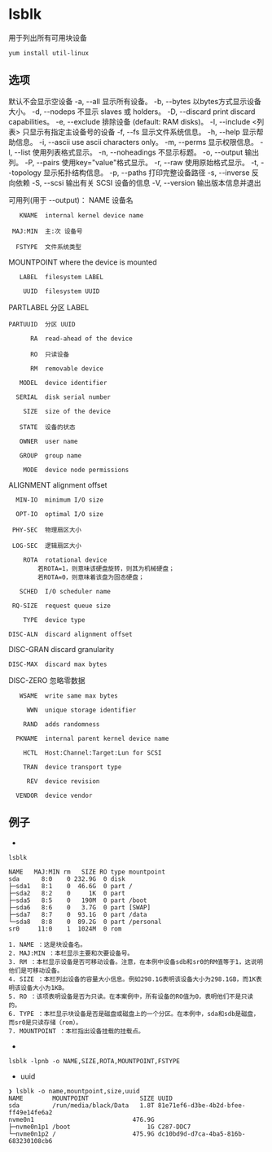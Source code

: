 # lsblk
用于列出所有可用块设备

```shell
yum install util-linux
```

## 选项
默认不会显示空设备 
-a, --all            显示所有设备。
-b, --bytes          以bytes方式显示设备大小。
-d, --nodeps         不显示 slaves 或 holders。
-D, --discard        print discard capabilities。
-e, --exclude <list> 排除设备 (default: RAM disks)。
-I, --include <列表> 只显示有指定主设备号的设备
-f, --fs             显示文件系统信息。
-h, --help           显示帮助信息。
-i, --ascii          use ascii characters only。
-m, --perms          显示权限信息。
-l, --list           使用列表格式显示。
-n, --noheadings     不显示标题。
-o, --output <list>  输出列。
-P, --pairs          使用key="value"格式显示。
-r, --raw            使用原始格式显示。
-t, --topology       显示拓扑结构信息。
-p, --paths          打印完整设备路径
-s, --inverse        反向依赖
-S, --scsi           输出有关 SCSI 设备的信息
-V, --version  输出版本信息并退出

可用列(用于 --output)：
        NAME  设备名

       KNAME  internal kernel device name

     MAJ:MIN  主:次 设备号

      FSTYPE  文件系统类型

  MOUNTPOINT  where the device is mounted

       LABEL  filesystem LABEL

        UUID  filesystem UUID

   PARTLABEL  分区 LABEL

    PARTUUID  分区 UUID

          RA  read-ahead of the device

          RO  只读设备

          RM  removable device

       MODEL  device identifier

      SERIAL  disk serial number

        SIZE  size of the device

       STATE  设备的状态

       OWNER  user name

       GROUP  group name

        MODE  device node permissions

   ALIGNMENT  alignment offset

      MIN-IO  minimum I/O size

      OPT-IO  optimal I/O size

     PHY-SEC  物理扇区大小

     LOG-SEC  逻辑扇区大小

        ROTA  rotational device
            若ROTA=1，则意味该硬盘旋转，则其为机械硬盘；
            若ROTA=0，则意味着该盘为固态硬盘；

       SCHED  I/O scheduler name

     RQ-SIZE  request queue size

        TYPE  device type

    DISC-ALN  discard alignment offset

   DISC-GRAN  discard granularity

    DISC-MAX  discard max bytes

   DISC-ZERO  忽略零数据

       WSAME  write same max bytes

         WWN  unique storage identifier

        RAND  adds randomness

      PKNAME  internal parent kernel device name

        HCTL  Host:Channel:Target:Lun for SCSI

        TRAN  device transport type

         REV  device revision

      VENDOR  device vendor

## 例子

- 
```shell
lsblk

NAME   MAJ:MIN rm   SIZE RO type mountpoint
sda      8:0    0 232.9G  0 disk 
├─sda1   8:1    0  46.6G  0 part /
├─sda2   8:2    0     1K  0 part 
├─sda5   8:5    0   190M  0 part /boot
├─sda6   8:6    0   3.7G  0 part [SWAP]
├─sda7   8:7    0  93.1G  0 part /data
└─sda8   8:8    0  89.2G  0 part /personal
sr0     11:0    1  1024M  0 rom

1. NAME ：这是块设备名。
2. MAJ:MIN ：本栏显示主要和次要设备号。
3. RM ：本栏显示设备是否可移动设备。注意，在本例中设备sdb和sr0的RM值等于1，这说明他们是可移动设备。
4. SIZE ：本栏列出设备的容量大小信息。例如298.1G表明该设备大小为298.1GB，而1K表明该设备大小为1KB。
5. RO ：该项表明设备是否为只读。在本案例中，所有设备的RO值为0，表明他们不是只读的。
6. TYPE ：本栏显示块设备是否是磁盘或磁盘上的一个分区。在本例中，sda和sdb是磁盘，而sr0是只读存储（rom）。
7. MOUNTPOINT ：本栏指出设备挂载的挂载点。
```

- 
```shell
lsblk -lpnb -o NAME,SIZE,ROTA,MOUNTPOINT,FSTYPE
```


- uuid
```shell
❯ lsblk -o name,mountpoint,size,uuid
NAME        MOUNTPOINT              SIZE UUID
sda         /run/media/black/Data   1.8T 81e71ef6-d3be-4b2d-bfee-ff49e14fe6a2
nvme0n1                           476.9G
├─nvme0n1p1 /boot                     1G C287-DDC7
└─nvme0n1p2 /                     475.9G dc10bd9d-d7ca-4ba5-816b-683230108cb6
```
